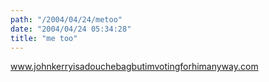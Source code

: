 ```yaml
---
path: "/2004/04/24/metoo" 
date: "2004/04/24 05:34:28" 
title: "me too" 
---
```

<p><a href="http://www.johnkerryisadouchebagbutimvotingforhimanyway.com/">www.johnkerryisadouchebagbutimvotingforhimanyway.com</a></p>